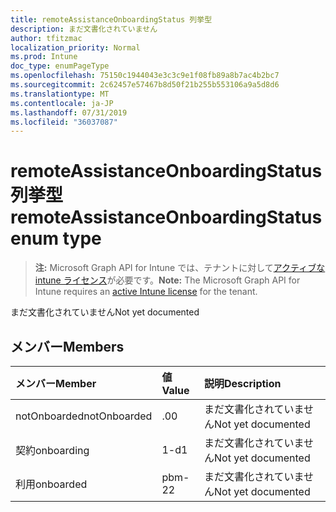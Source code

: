 ```yaml
---
title: remoteAssistanceOnboardingStatus 列挙型
description: まだ文書化されていません
author: tfitzmac
localization_priority: Normal
ms.prod: Intune
doc_type: enumPageType
ms.openlocfilehash: 75150c1944043e3c3c9e1f08fb89a8b7ac4b2bc7
ms.sourcegitcommit: 2c62457e57467b8d50f21b255b553106a9a5d8d6
ms.translationtype: MT
ms.contentlocale: ja-JP
ms.lasthandoff: 07/31/2019
ms.locfileid: "36037087"
---
```

# <a name="remoteassistanceonboardingstatus-enum-type"></a><span data-ttu-id="6c145-103">remoteAssistanceOnboardingStatus 列挙型</span><span class="sxs-lookup"><span data-stu-id="6c145-103">remoteAssistanceOnboardingStatus enum type</span></span>

> <span data-ttu-id="6c145-104">**注:** Microsoft Graph API for Intune では、テナントに対して[アクティブな intune ライセンス](https://go.microsoft.com/fwlink/?linkid=839381)が必要です。</span><span class="sxs-lookup"><span data-stu-id="6c145-104">**Note:** The Microsoft Graph API for Intune requires an [active Intune license](https://go.microsoft.com/fwlink/?linkid=839381) for the tenant.</span></span>

<span data-ttu-id="6c145-105">まだ文書化されていません</span><span class="sxs-lookup"><span data-stu-id="6c145-105">Not yet documented</span></span>

## <a name="members"></a><span data-ttu-id="6c145-106">メンバー</span><span class="sxs-lookup"><span data-stu-id="6c145-106">Members</span></span>
|<span data-ttu-id="6c145-107">メンバー</span><span class="sxs-lookup"><span data-stu-id="6c145-107">Member</span></span>|<span data-ttu-id="6c145-108">値</span><span class="sxs-lookup"><span data-stu-id="6c145-108">Value</span></span>|<span data-ttu-id="6c145-109">説明</span><span class="sxs-lookup"><span data-stu-id="6c145-109">Description</span></span>|
|:---|:---|:---|
|<span data-ttu-id="6c145-110">notOnboarded</span><span class="sxs-lookup"><span data-stu-id="6c145-110">notOnboarded</span></span>|<span data-ttu-id="6c145-111">.0</span><span class="sxs-lookup"><span data-stu-id="6c145-111">0</span></span>|<span data-ttu-id="6c145-112">まだ文書化されていません</span><span class="sxs-lookup"><span data-stu-id="6c145-112">Not yet documented</span></span>|
|<span data-ttu-id="6c145-113">契約</span><span class="sxs-lookup"><span data-stu-id="6c145-113">onboarding</span></span>|<span data-ttu-id="6c145-114">1-d</span><span class="sxs-lookup"><span data-stu-id="6c145-114">1</span></span>|<span data-ttu-id="6c145-115">まだ文書化されていません</span><span class="sxs-lookup"><span data-stu-id="6c145-115">Not yet documented</span></span>|
|<span data-ttu-id="6c145-116">利用</span><span class="sxs-lookup"><span data-stu-id="6c145-116">onboarded</span></span>|<span data-ttu-id="6c145-117">pbm-2</span><span class="sxs-lookup"><span data-stu-id="6c145-117">2</span></span>|<span data-ttu-id="6c145-118">まだ文書化されていません</span><span class="sxs-lookup"><span data-stu-id="6c145-118">Not yet documented</span></span>|



